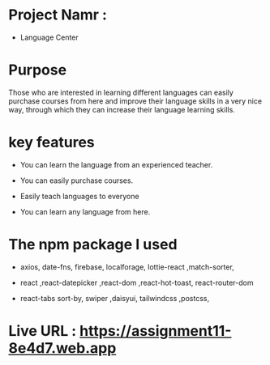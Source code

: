 # Project Namr :

- Language Center

# Purpose

Those who are interested in learning different languages ​​can easily purchase
courses from here and improve their language skills in a very nice way, through
which they can increase their language learning skills.

# key features

- You can learn the language from an experienced teacher.

- You can easily purchase courses.

- Easily teach languages ​​to everyone

- You can learn any language from here.

# The npm package I used

- axios, date-fns, firebase, localforage, lottie-react ,match-sorter,

- react ,react-datepicker ,react-dom ,react-hot-toast, react-router-dom

- react-tabs sort-by, swiper ,daisyui, tailwindcss ,postcss,

# Live URL : https://assignment11-8e4d7.web.app



